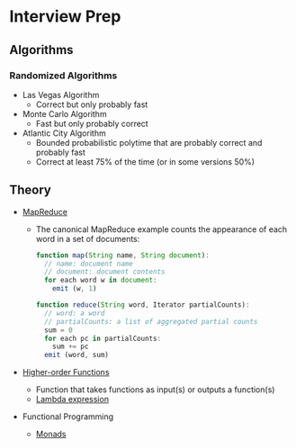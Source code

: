 # Interview Prep

## Algorithms

### Randomized Algorithms

- Las Vegas Algorithm
  - Correct but only probably fast
- Monte Carlo Algorithm
  - Fast but only probably correct
- Atlantic City Algorithm
  - Bounded probabilistic polytime that are probably correct and probably fast
  - Correct at least 75% of the time (or in some versions 50%)

## Theory

- [MapReduce](https://en.wikipedia.org/wiki/MapReduce)

  - The canonical MapReduce example counts the appearance of each word in a set of documents:

    ```javascript
    function map(String name, String document):
      // name: document name
      // document: document contents
      for each word w in document:
        emit (w, 1)
    
    function reduce(String word, Iterator partialCounts):
      // word: a word
      // partialCounts: a list of aggregated partial counts
      sum = 0
      for each pc in partialCounts:
        sum += pc
      emit (word, sum)
    ```

- [Higher-order Functions](https://en.wikipedia.org/wiki/Higher-order_function)

  - Function that takes functions as input(s) or outputs a function(s)
  - [Lambda expression](https://en.wikipedia.org/wiki/Anonymous_function)

- Functional Programming

  - [Monads](https://en.wikipedia.org/wiki/Monad_(functional_programming))

